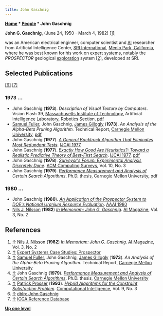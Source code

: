 ```yaml
---
title: John Gaschnig
---
```

**[Home](Home "Home") \* [People](People "People") \* John Gaschnig**


**John G. Gaschnig**, (June 24, 1950 - March 4, 1982) <a id="cite-note-1" href="#cite-ref-1">[1]</a>   

was an American electrical engineer, computer scientist and [AI](Artificial_Intelligence "Artificial Intelligence") researcher from Artificial Intelligence Center, [SRI International](https://en.wikipedia.org/wiki/SRI_International), [Menlo Park, California](https://en.wikipedia.org/wiki/Menlo_Park,_California), where he was best known for his work on [expert systems](https://en.wikipedia.org/wiki/Expert_system), notably the *PROSPECTOR* geological [exploration](https://en.wikipedia.org/wiki/Mineral_exploration) system <a id="cite-note-2" href="#cite-ref-2">[2]</a>, developed at SRI. 



## Selected Publications


<a id="cite-note-6" href="#cite-ref-6">[6]</a> <a id="cite-note-7" href="#cite-ref-7">[7]</a>



### 1973 ...


* John Gaschnig (**1973**). *Description of Visual Texture by Computers*. Vision Flash 39, [Massachusetts Institute of Technology](Massachusetts_Institute_of_Technology "Massachusetts Institute of Technology"), Artificial Intelligence Laboratory, Robotics Section, [pdf](https://dspace.mit.edu/bitstream/handle/1721.1/41073/AI_WP_039.pdf?sequence=4)
* [Samuel Fuller](Samuel_Fuller "Samuel Fuller"), John Gaschnig, [James Gillogly](James_Gillogly "James Gillogly") (**1973**). *An Analysis of the Alpha-Beta Pruning Algorithm.* Technical Report, [Carnegie Mellon University](Carnegie_Mellon_University "Carnegie Mellon University"), [pdf](http://shelf2.library.cmu.edu/Tech/17700646.pdf)
* John Gaschnig (**1977**). *[A General Backtrack Algorithm That Eliminates Most Redundant Tests](https://dl.acm.org/citation.cfm?id=1624534)*. [IJCAI 1977](Conferences#IJCAI1977 "Conferences")
* John Gaschnig (**1977**). *[Exactly How Good Are Heuristics?: Toward a Realistic Predictive Theory of Best-First Search](https://dl.acm.org/citation.cfm?id=1624531)*. [IJCAI 1977](Conferences#IJCAI1977 "Conferences"), [pdf](https://pdfs.semanticscholar.org/447c/71af3c3b4f9cbfe7abe051e76297d37d2892.pdf)
* John Gaschnig (**1978**). *[Surveyor's Forum: Experimental Analysis Discretely Done](https://dl.acm.org/citation.cfm?doid=356733.356742)*. [ACM Computing Surveys](ACM#Surveys "ACM"), Vol. 10, No. 3
* John Gaschnig (**1979**). *[Performance Measurement and Analysis of Certain Search Algorithms](https://dl.acm.org/citation.cfm?id=909244)*. Ph.D. thesis, [Carnegie Mellon University](Carnegie_Mellon_University "Carnegie Mellon University"), [pdf](http://reports-archive.adm.cs.cmu.edu/anon/scan/CMU-CS-79-124.pdf)


### 1980 ...


* John Gaschnig (**1980**). *[An Application of the Prospector System to DOE's National Uranium Resource Evaluation](http://www.aaai.org/Library/AAAI/1980/aaai80-084.php)*. [AAAI 1980](Conferences#AAAI-80 "Conferences")
* [Nils J. Nilsson](Mathematician#NilsNilsson "Mathematician") (**1982**) *[In Memoriam: John G. Gaschnig](https://aaai.org/ojs/index.php/aimagazine/article/view/366)*. [AI Magazine](AAAI#AIMAG "AAAI"), Vol. 3, No. 2


## References


1. <a id="cite-ref-1" href="#cite-note-1">↑</a> [Nils J. Nilsson](Mathematician#NilsNilsson "Mathematician") (**1982**) *[In Memoriam: John G. Gaschnig](https://aaai.org/ojs/index.php/aimagazine/article/view/366)*. [AI Magazine](AAAI#AIMAG "AAAI"), Vol. 3, No. 2
2. <a id="cite-ref-2" href="#cite-note-2">↑</a> [Expert Systems Case Studies: Prospector](http://www.computing.surrey.ac.uk/ai/PROFILE/prospector.html)
3. <a id="cite-ref-3" href="#cite-note-3">↑</a> [Samuel Fuller](Samuel_Fuller "Samuel Fuller"), John Gaschnig, [James Gillogly](James_Gillogly "James Gillogly") (**1973**). *An Analysis of the Alpha-Beta Pruning Algorithm.* Technical Report, [Carnegie Mellon University](Carnegie_Mellon_University "Carnegie Mellon University")
4. <a id="cite-ref-4" href="#cite-note-4">↑</a> John Gaschnig (**1979**). *[Performance Measurement and Analysis of Certain Search Algorithms](https://dl.acm.org/citation.cfm?id=909244)*. Ph.D. thesis, [Carnegie Mellon University](Carnegie_Mellon_University "Carnegie Mellon University")
5. <a id="cite-ref-5" href="#cite-note-5">↑</a> [Patrick Prosser](https://en.wikipedia.org/wiki/Patrick_Prosser) (**1993**). *[Hybrid Algorithms for the Constraint Satisfaction Problem](https://onlinelibrary.wiley.com/doi/abs/10.1111/j.1467-8640.1993.tb00310.x)*. [Computational Intelligence](https://en.wikipedia.org/wiki/Computational_Intelligence_(journal)), Vol. 9, No. 3
6. <a id="cite-ref-6" href="#cite-note-6">↑</a> [dblp: John Gaschnig](https://dblp.uni-trier.de/pers/hd/g/Gaschnig:John.html)
7. <a id="cite-ref-7" href="#cite-note-7">↑</a> [ICGA Reference Database](ICGA_Journal#RefDB "ICGA Journal")

**[Up one level](People "People")**







 
